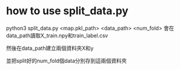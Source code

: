 # how to use split\_data.py
python3 split\_data.py <map.pkl\_path> <data\_path> <num\_fold>
會在data\_path讀取X\_train.npy和train\_label.csv

然後在data\_path建立兩個資料夾X和y

並把split好的num\_fold個data分別存到這兩個資料夾
